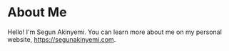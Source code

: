 # About Me

Hello! I'm Segun Akinyemi. You can learn more about me on my personal website, <https://segunakinyemi.com>.

